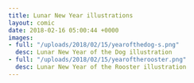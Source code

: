 ```yaml
---
title: Lunar New Year illustrations
layout: comic
date: 2018-02-16 05:00:44 +0000
images:
- full: "/uploads/2018/02/15/yearofthedog-s.png"
  desc: Lunar New Year of the Dog illustration
- full: "/uploads/2018/02/15/yearoftherooster.png"
  desc: Lunar New Year of the Rooster illustration
---
```

